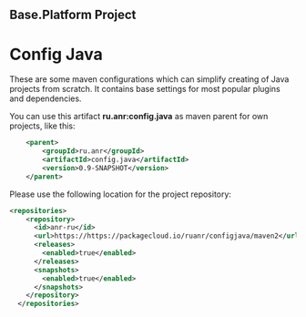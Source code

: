## Base.Platform Project

# Config Java

These are some maven configurations which can simplify creating of Java projects from scratch.
It contains base settings for most popular plugins and dependencies.

You can use this artifact **ru.anr:config.java** as maven parent for own projects, like this:

```xml
    <parent>    
        <groupId>ru.anr</groupId>
        <artifactId>config.java</artifactId>
        <version>0.9-SNAPSHOT</version>
    </parent>
```


Please use the following location for the project repository:

```xml
<repositories>
    <repository>
      <id>anr-ru</id>
      <url>https://https://packagecloud.io/ruanr/configjava/maven2</url>
      <releases>
        <enabled>true</enabled>
      </releases>
      <snapshots>
        <enabled>true</enabled>
      </snapshots>
    </repository>
  </repositories>
```
